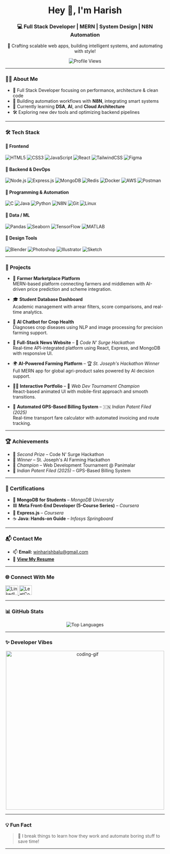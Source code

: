 <h1 align="center">Hey 👋, I'm Harish</h1>
<h3 align="center">💻 Full Stack Developer | MERN | System Design | N8N Automation</h3>
<p align="center">🚀 Crafting scalable web apps, building intelligent systems, and automating with style!</p>

<p align="center">
  <img src="https://komarev.com/ghpvc/?username=harishpushpa&label=Profile%20Views&color=0e75b6&style=flat" alt="Profile Views" />
</p>

---

### 🧑‍💻 About Me

- 🎯 Full Stack Developer focusing on performance, architecture & clean code  
- 🔁 Building automation workflows with **N8N**, integrating smart systems  
- 🌱 Currently learning **DSA**, **AI**, and **Cloud Architecture**  
- 🛠️ Exploring new dev tools and optimizing backend pipelines  

---

### 🛠️ Tech Stack

#### 🔹 Frontend
![HTML5](https://img.shields.io/badge/-HTML5-E34F26?logo=html5&logoColor=white)
![CSS3](https://img.shields.io/badge/-CSS3-1572B6?logo=css3&logoColor=white)
![JavaScript](https://img.shields.io/badge/-JavaScript-F7DF1E?logo=javascript&logoColor=black)
![React](https://img.shields.io/badge/-React-61DAFB?logo=react&logoColor=black)
![TailwindCSS](https://img.shields.io/badge/-TailwindCSS-38B2AC?logo=tailwind-css&logoColor=white)
![Figma](https://img.shields.io/badge/-Figma-F24E1E?logo=figma&logoColor=white)

#### 🔹 Backend & DevOps
![Node.js](https://img.shields.io/badge/-Node.js-339933?logo=node.js&logoColor=white)
![Express.js](https://img.shields.io/badge/-Express.js-000000?logo=express&logoColor=white)
![MongoDB](https://img.shields.io/badge/-MongoDB-47A248?logo=mongodb&logoColor=white)
![Redis](https://img.shields.io/badge/-Redis-DC382D?logo=redis&logoColor=white)
![Docker](https://img.shields.io/badge/-Docker-2496ED?logo=docker&logoColor=white)
![AWS](https://img.shields.io/badge/-AWS-232F3E?logo=amazonaws&logoColor=white)
![Postman](https://img.shields.io/badge/-Postman-FF6C37?logo=postman&logoColor=white)

#### 🔹 Programming & Automation
![C](https://img.shields.io/badge/-C-00599C?logo=c&logoColor=white)
![Java](https://img.shields.io/badge/-Java-007396?logo=java&logoColor=white)
![Python](https://img.shields.io/badge/-Python-3776AB?logo=python&logoColor=white)
![N8N](https://img.shields.io/badge/-N8N-ef6537?logo=n8n&logoColor=white)
![Git](https://img.shields.io/badge/-Git-F05032?logo=git&logoColor=white)
![Linux](https://img.shields.io/badge/-Linux-FCC624?logo=linux&logoColor=black)

#### 🔹 Data / ML
![Pandas](https://img.shields.io/badge/-Pandas-150458?logo=pandas&logoColor=white)
![Seaborn](https://img.shields.io/badge/-Seaborn-3776AB)
![TensorFlow](https://img.shields.io/badge/-TensorFlow-FF6F00?logo=tensorflow&logoColor=white)
![MATLAB](https://img.shields.io/badge/-MATLAB-0076A8)

#### 🔹 Design Tools
![Blender](https://img.shields.io/badge/-Blender-F5792A?logo=blender&logoColor=white)
![Photoshop](https://img.shields.io/badge/-Photoshop-31A8FF?logo=adobephotoshop&logoColor=white)
![Illustrator](https://img.shields.io/badge/-Illustrator-FF9A00?logo=adobeillustrator&logoColor=white)
![Sketch](https://img.shields.io/badge/-Sketch-F7B500?logo=sketch&logoColor=white)

---

### 🚀 Projects

- 🌾 **Farmer Marketplace Platform**  
  MERN-based platform connecting farmers and middlemen with AI-driven price prediction and scheme integration.

- 🎓 **Student Database Dashboard**  
  Academic management with arrear filters, score comparisons, and real-time analytics.

- 🤖 **AI Chatbot for Crop Health**  
  Diagnoses crop diseases using NLP and image processing for precision farming support.

- 📰 **Full-Stack News Website** – 🥈 *Code N' Surge Hackathon*  
  Real-time API-integrated platform using React, Express, and MongoDB with responsive UI.

- 🌍 **AI-Powered Farming Platform** – 🏆 *St. Joseph's Hackathon Winner*  
  Full MERN app for global agri-product sales powered by AI decision support.

- 🧑‍💻 **Interactive Portfolio** – 👑 *Web Dev Tournament Champion*  
  React-based animated UI with mobile-first approach and smooth transitions.

- 📡 **Automated GPS-Based Billing System** – 🇮🇳 *Indian Patent Filed (2025)*  
  Real-time transport fare calculator with automated invoicing and route tracking.

---

### 🏆 Achievements

- 🥈 *Second Prize* – Code N' Surge Hackathon  
- 🥇 *Winner* – St. Joseph's AI Farming Hackathon  
- 👑 *Champion* – Web Development Tournament @ Panimalar  
- 📄 *Indian Patent Filed (2025)* – GPS-Based Billing System

---

### 🏅 Certifications

- 📘 **MongoDB for Students** – *MongoDB University*  
- 🟦 **Meta Front-End Developer (5-Course Series)** – *Coursera*  
- 🚀 **Express.js** – *Coursera*  
- ☕ **Java: Hands-on Guide** – *Infosys Springboard*

---

### 📬 Contact Me

- 📫 **Email:** [winharishbalu@gmail.com](mailto:winharishbalu@gmail.com)  
- 📄 [**View My Resume**](https://drive.google.com/file/d/1K5Kc-nwRqJ2448aBnaakeRIUMOJhd0El/view?usp=sharing)

---

### 🌐 Connect With Me

<p align="left">
  <a href="https://linkedin.com/in/harishb" target="_blank">
    <img src="https://raw.githubusercontent.com/rahuldkjain/github-profile-readme-generator/master/src/images/icons/Social/linked-in-alt.svg" alt="LinkedIn" height="30" width="40" />
  </a>
  <a href="https://www.leetcode.com/harish1171" target="_blank">
    <img src="https://raw.githubusercontent.com/rahuldkjain/github-profile-readme-generator/master/src/images/icons/Social/leet-code.svg" alt="LeetCode" height="30" width="40" />
  </a>
</p>

---

### 📊 GitHub Stats

<p align="center">
  <img src="https://github-readme-stats.vercel.app/api/top-langs/?username=harishpushpa&layout=compact&theme=github_dark" alt="Top Languages" />
</p>

---

### ✨ Developer Vibes

<p align="center">
  <img src="https://media.giphy.com/media/qgQUggAC3Pfv687qPC/giphy.gif" width="500" alt="coding-gif" />
</p>

---

### 💡 Fun Fact

> 🔧 I break things to learn how they work and automate boring stuff to save time!

---
